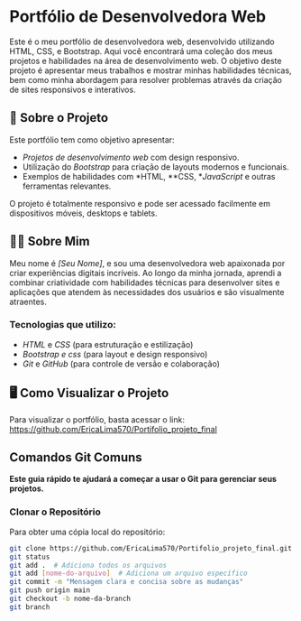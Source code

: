 # Portfólio de Desenvolvedora Web

Este é o meu portfólio de desenvolvedora web, desenvolvido utilizando HTML, CSS,  e Bootstrap. Aqui você encontrará uma coleção dos meus projetos e habilidades na área de desenvolvimento web. O objetivo deste projeto é apresentar meus trabalhos e mostrar minhas habilidades técnicas, bem como minha abordagem para resolver problemas através da criação de sites responsivos e interativos.

## 🚀 Sobre o Projeto

Este portfólio tem como objetivo apresentar:

- *Projetos de desenvolvimento web* com design responsivo.
- Utilização do *Bootstrap* para criação de layouts modernos e funcionais.
- Exemplos de habilidades com *HTML, **CSS, **JavaScript* e outras ferramentas relevantes.

O projeto é totalmente responsivo e pode ser acessado facilmente em dispositivos móveis, desktops e tablets.

## 👩‍💻 Sobre Mim

Meu nome é *[Seu Nome]*, e sou uma desenvolvedora web apaixonada por criar experiências digitais incríveis. Ao longo da minha jornada, aprendi a combinar criatividade com habilidades técnicas para desenvolver sites e aplicações que atendem às necessidades dos usuários e são visualmente atraentes.

### Tecnologias que utilizo:
- *HTML* e *CSS* (para estruturação e estilização)
- *Bootstrap e css* (para layout e design responsivo)
- *Git* e *GitHub* (para controle de versão e colaboração)

## 🖥️ Como Visualizar o Projeto

Para visualizar o portfólio, basta acessar o link:  
https://github.com/EricaLima570/Portifolio_projeto_final


##  Comandos Git Comuns

**Este guia rápido te ajudará a começar a usar o Git para gerenciar seus projetos.**

### Clonar o Repositório
Para obter uma cópia local do repositório:

```bash
git clone https://github.com/EricaLima570/Portifolio_projeto_final.git
git status
git add .  # Adiciona todos os arquivos
git add [nome-do-arquivo]  # Adiciona um arquivo específico
git commit -m "Mensagem clara e concisa sobre as mudanças"
git push origin main
git checkout -b nome-da-branch
git branch